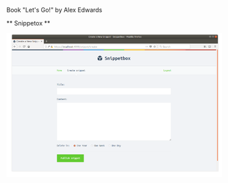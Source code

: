 Book "Let's Go!" by Alex Edwards

** Snippetox **

![Web Visualization](https://github.com/belivinge/Snippetbox/blob/master/Screenshot%20from%202023-12-07%2006-58-33.png)